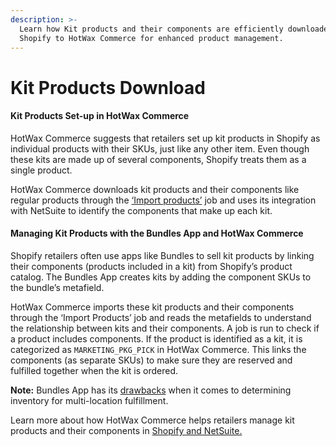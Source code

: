 ```yaml
---
description: >-
  Learn how Kit products and their components are efficiently downloaded from
  Shopify to HotWax Commerce for enhanced product management.
---
```


# Kit Products Download

#### Kit Products Set-up in HotWax Commerce

HotWax Commerce suggests that retailers set up kit products in Shopify as individual products with their SKUs, just like any other item. Even though these kits are made up of several components, Shopify treats them as a single product.

HotWax Commerce downloads kit products and their components like regular products through the [‘Import products’](https://docs.hotwax.co/documents/learn-shopify/shopify-integration/how-are-products-downloaded-from-shopify-to-hotwax-commerce/product-download) job and uses its integration with NetSuite to identify the components that make up each kit.

#### Managing Kit Products with the Bundles App and HotWax Commerce

Shopify retailers often use apps like Bundles to sell kit products by linking their components (products included in a kit) from Shopify’s product catalog. The Bundles App creates kits by adding the component SKUs to the bundle’s metafield.

HotWax Commerce imports these kit products and their components through the ‘Import Products’ job and reads the metafields to understand the relationship between kits and their components. A job is run to check if a product includes components. If the product is identified as a kit, it is categorized as `MARKETING_PKG_PICK` in HotWax Commerce. This links the components (as separate SKUs) to make sure they are reserved and fulfilled together when the kit is ordered.

**Note:** Bundles App has its [drawbacks](https://docs.hotwax.co/documents/learn-shopify/shopify-integration/how-does-hotwax-commerce-ensure-accurate-inventory-is-synchronized-to-shopify/inventory-synchronization-of-kitproducts#limitations-of-using-bundles-app) when it comes to determining inventory for multi-location fulfillment.

Learn more about how HotWax Commerce helps retailers manage kit products and their components in [Shopify and NetSuite.](https://docs.hotwax.co/documents/learn-netsuite/integration-flows/kitproducts)

